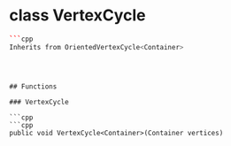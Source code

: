 # class VertexCycle


```cpp
```cpp
Inherits from OrientedVertexCycle<Container>
```
```



## Functions

### VertexCycle

```cpp
```cpp
public void VertexCycle<Container>(Container vertices)
```
```




